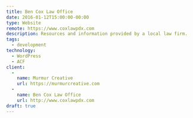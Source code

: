 ```yaml
---
title: Ben Cox Law Office
date: 2016-01-12T15:00:00-00:00
type: Website
remote: https://www.coxlawpdx.com
description: Resources and information provided by a local law firm.
tags:
  - development
technology:
  - WordPress
  - ACF
client:
  -
    name: Murmur Creative
    url: https://murmurcreative.com
  -
    name: Ben Cox Law Office
    url: http://www.coxlawpdx.com
draft: true
---
```

